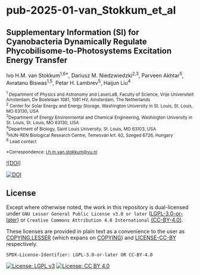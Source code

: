 # pub-2025-01-van_Stokkum_et_al

## Supplementary Information (SI) for Cyanobacteria Dynamically Regulate Phycobilisome-to-Photosystems Excitation Energy Transfer

Ivo H.M. van Stokkum<sup>1,6\*</sup>, Dariusz M. Niedzwiedzki<sup>2,3</sup>, Parveen Akhtar<sup>5</sup>, Avratanu Biswas<sup>1,5</sup>, Petar H. Lambrev<sup>5</sup>, Haijun Liu<sup>4</sup>

<sub><sup>1</sup> Department of Physics and Astronomy and LaserLaB, Faculty of Science, Vrije Universiteit Amsterdam, De Boelelaan 1081, 1081 HV, Amsterdam, The Netherlands</sub><br>
<sub><sup>2</sup> Center for Solar Energy and Energy Storage, Washington University in St. Louis, St. Louis, MO 63130, USA</sub><br>
<sub><sup>3</sup>Department of Energy Environmental and Chemical Engineering, Washington University in St. Louis, St. Louis, MO 63130, USA </sub><br>
<sub><sup>4</sup>Department of Biology, Saint Louis University, St. Louis, MO 63103, USA </sub><br>
<sub><sup>5</sup>HUN-REN Biological Research Centre, Temesvári krt. 62, Szeged 6726, Hungary </sub><br>
<sub><sup>6</sup> Lead contact</sub>

<sub>\*Correspondence: i.h.m.van.stokkum@vu.nl</sub>

[![DOI]](https://doi.org/10.1016/j.isci.2025.112610)

[![DOI](https://zenodo.org/badge/DOI/10.5281/zenodo.15115301.svg)](https://doi.org/10.5281/zenodo.15115301)

## License

Except where otherwise noted, the work in this repository is dual-licensed under `GNU Lesser General Public License v3.0 or later` ([LGPL-3.0-or-later](https://spdx.org/licenses/LGPL-3.0-or-later.html)) or `Creative Commons Attribution 4.0 International` [(CC-BY-4.0)](https://spdx.org/licenses/CC-BY-4.0.html).

These licenses are provided in plain text as a convenience to the user as [COPYING.LESSER](COPYING.LESSER) (which expans on [COPYING](COPYING)) and [LICENSE-CC-BY](LICENSE-CC-BY) respectively.

`SPDX-License-Identifier: LGPL-3.0-or-later OR CC-BY-4.0`

[![License: LGPL v3](https://img.shields.io/badge/License-LGPL%20v3-blue.svg)](https://www.gnu.org/licenses/lgpl-3.0)
[![License: CC BY 4.0](https://img.shields.io/badge/License-CC%20BY%204.0-lightgrey.svg)](https://creativecommons.org/licenses/by/4.0/)
